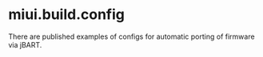# miui.build.config
There are published examples of configs for automatic porting of firmware via jBART.

